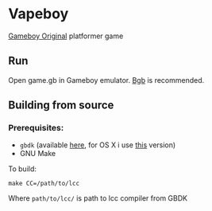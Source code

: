 # Vapeboy

[Gameboy Original](https://en.wikipedia.org/wiki/Game_Boy) platformer game

## Run

Open game.gb in Gameboy emulator. [Bgb](http://bgb.bircd.org/) is recommended.

## Building from source

### Prerequisites:
- `gbdk` (available [here](http://gbdk.sourceforge.net/), for OS X i use [this](http://www.rpgmaker.it/proflame/gbdk.zip) version)
- GNU Make

To build:
```
make CC=/path/to/lcc
```
Where `path/to/lcc/` is path to lcc compiler from GBDK
